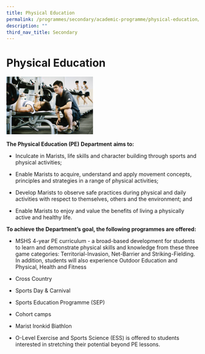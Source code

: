 ```yaml
---
title: Physical Education
permalink: /programmes/secondary/academic-programme/physical-education/
description: ""
third_nav_title: Secondary
---
```

# Physical Education


<img src="/images/Academic%20Programme/Secondary/pe_v1.png"  
     style="width:45%">


**The Physical Education (PE)** **Department** **aims to:**

*   Inculcate in Marists, life skills and character building through sports and physical activities;   
    
*   Enable Marists to acquire, understand and apply movement concepts, principles and strategies in a range of physical activities;  
    
*   Develop Marists to observe safe practices during physical and daily activities with respect to themselves, others and the environment; and
*   Enable Marists to enjoy and value the benefits of living a physically active and healthy life.  
    

**To achieve the Department’s goal, the following programmes are offered:**

*   MSHS 4-year PE curriculum - a broad-based development for students to learn and demonstrate physical skills and knowledge from these three game categories: Territorial-Invasion, Net-Barrier and Striking-Fielding. In addition, students will also experience Outdoor Education and Physical, Health and Fitness  
    
*   Cross Country  
    
*   Sports Day & Carnival  
    
*   Sports Education Programme (SEP)  
    
*   Cohort camps  
    
*   Marist Ironkid Biathlon  
    
*   O-Level Exercise and Sports Science (ESS) is offered to students interested in stretching their potential beyond PE lessons.
